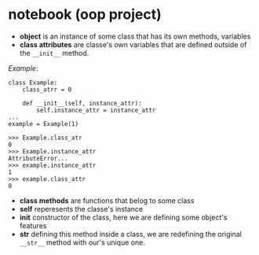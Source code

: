 # notebook (oop project)

- **object** is an instance of some class that has its own methods, variables
- **class attributes** are classe's own variables that are defined outside of the ```__init__``` method.

*Example*:
```
class Example:
    class_atrr = 0

    def __init__(self, instance_attr):
        self.instance_attr = instance_attr
...
example = Example(1)

>>> Example.class_atr
0
>>> Example.instance_attr
AttributeError...
>>> example.instance_attr
1
>>> example.class_attr
0
```

- **class methods** are functions that belog to some class
- **self** reperesents the classe's instance
- **__init__** constructor of the class, here we are defining some object's features
- **__str__** defining this method inside a class, we are redefining the original ```__str__``` method with our's unique one.